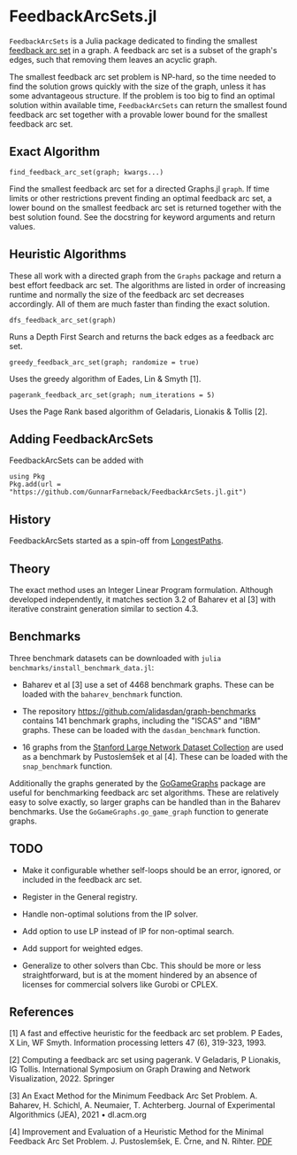 # FeedbackArcSets.jl

`FeedbackArcSets` is a Julia package dedicated to finding the smallest
[feedback arc set](https://en.wikipedia.org/wiki/Feedback_arc_set) in
a graph. A feedback arc set is a subset of the graph's edges, such
that removing them leaves an acyclic graph.

The smallest feedback arc set problem is NP-hard, so the time needed
to find the solution grows quickly with the size of the graph, unless
it has some advantageous structure. If the problem is too big to find
an optimal solution within available time, `FeedbackArcSets` can
return the smallest found feedback arc set together with a provable
lower bound for the smallest feedback arc set.

## Exact Algorithm

    find_feedback_arc_set(graph; kwargs...)

Find the smallest feedback arc set for a directed Graphs.jl
`graph`. If time limits or other restrictions prevent finding an
optimal feedback arc set, a lower bound on the smallest feedback arc
set is returned together with the best solution found. See the
docstring for keyword arguments and return values.

## Heuristic Algorithms

These all work with a directed graph from the `Graphs` package and
return a best effort feedback arc set. The algorithms are listed in
order of increasing runtime and normally the size of the feedback arc
set decreases accordingly. All of them are much faster than finding
the exact solution.

    dfs_feedback_arc_set(graph)

Runs a Depth First Search and returns the back edges as a feedback arc
set.

    greedy_feedback_arc_set(graph; randomize = true)

Uses the greedy algorithm of Eades, Lin & Smyth [1].

    pagerank_feedback_arc_set(graph; num_iterations = 5)

Uses the Page Rank based algorithm of Geladaris, Lionakis & Tollis [2].

## Adding FeedbackArcSets

FeedbackArcSets can be added with

```
using Pkg
Pkg.add(url = "https://github.com/GunnarFarneback/FeedbackArcSets.jl.git")
```

## History

FeedbackArcSets started as a spin-off from
[LongestPaths](https://github.com/GunnarFarneback/LongestPaths.jl).

## Theory

The exact method uses an Integer Linear Program formulation. Although
developed independently, it matches section 3.2 of Baharev et al [3]
with iterative constraint generation similar to section 4.3.

## Benchmarks

Three benchmark datasets can be downloaded with `julia
benchmarks/install_benchmark_data.jl`:

* Baharev et al [3] use a set of 4468 benchmark graphs. These can be
  loaded with the `baharev_benchmark` function.

* The repository https://github.com/alidasdan/graph-benchmarks
  contains 141 benchmark graphs, including the "ISCAS" and "IBM"
  graphs. These can be loaded with the `dasdan_benchmark` function.

* 16 graphs from the [Stanford Large Network Dataset
  Collection](http://snap.stanford.edu/data/) are used as a benchmark
  by Pustoslemšek et al [4]. These can be loaded with the
  `snap_benchmark` function.

Additionally the graphs generated by the
[GoGameGraphs](https://github.com/GunnarFarneback/GoGameGraphs)
package are useful for benchmarking feedback arc set algorithms. These
are relatively easy to solve exactly, so larger graphs can be handled
than in the Baharev benchmarks. Use the `GoGameGraphs.go_game_graph`
function to generate graphs.

## TODO

* Make it configurable whether self-loops should be an error, ignored,
  or included in the feedback arc set.

* Register in the General registry.

* Handle non-optimal solutions from the IP solver.

* Add option to use LP instead of IP for non-optimal search.

* Add support for weighted edges.

* Generalize to other solvers than Cbc. This should be more or less
  straightforward, but is at the moment hindered by an absence of
  licenses for commercial solvers like Gurobi or CPLEX.

## References

[1] A fast and effective heuristic for the feedback arc set problem.
P Eades, X Lin, WF Smyth. Information processing letters 47 (6),
319-323, 1993.

[2] Computing a feedback arc set using pagerank.
V Geladaris, P Lionakis, IG Tollis.
International Symposium on Graph Drawing and Network Visualization,
2022. Springer

[3] An Exact Method for the Minimum Feedback Arc Set Problem.
A. Baharev, H. Schichl, A. Neumaier, T. Achterberg.
Journal of Experimental Algorithmics (JEA), 2021 • dl.acm.org

[4] Improvement and Evaluation of a Heuristic Method for the Minimal
Feedback Arc Set Problem.
J. Pustoslemšek, E. Črne, and N. Rihter.
[PDF](https://www.scores.si/assets/papers/2024/SCORES24_paper_19.pdf)
